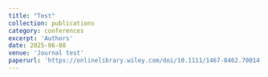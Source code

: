 ```yaml
---
title: "Test"
collection: publications
category: conferences
excerpt: 'Authors'
date: 2025-06-08
venue: 'Journal test'
paperurl: 'https://onlinelibrary.wiley.com/doi/10.1111/1467-8462.70014'
---
```


